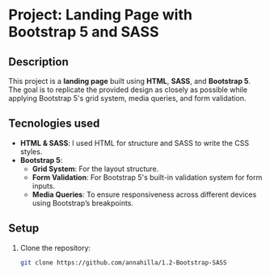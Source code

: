 # Project: Landing Page with Bootstrap 5 and SASS

## Description

This project is a **landing page** built using **HTML**, **SASS**, and **Bootstrap 5**. The goal is to replicate the provided design as closely as possible while applying Bootstrap 5's grid system, media queries, and form validation.

## Tecnologies used

- **HTML & SASS**: I used HTML for structure and SASS to write the CSS styles.
- **Bootstrap 5**:
  - **Grid System**: For the layout structure.
  - **Form Validation**: For Bootstrap 5's built-in validation system for form inputs.
  - **Media Queries**: To ensure responsiveness across different devices using Bootstrap’s breakpoints.

## Setup

1. Clone the repository:

   ```bash
   git clone https://github.com/annahilla/1.2-Bootstrap-SASS
   ```
